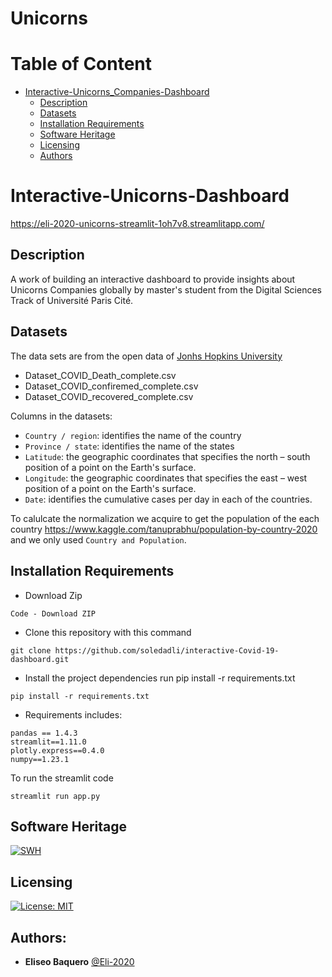 # Unicorns
Table of Content
================
* [Interactive-Unicorns_Companies-Dashboard](#Interactive-Unicorns_Companies-Dashboard)
  * [Description](#description)
  * [Datasets](#datasets)
  * [Installation Requirements](#installation-requirements)
  * [Software Heritage](#software-heritage)
  * [Licensing](#licensing)
  * [Authors](#Authors)

# Interactive-Unicorns-Dashboard
https://eli-2020-unicorns-streamlit-1oh7v8.streamlitapp.com/

## Description
A work of building an interactive dashboard to provide insights about Unicorns Companies globally by master's student from the Digital Sciences Track of Université Paris Cité. 

## Datasets
The data sets are from the open data of [Jonhs Hopkins University](https://github.com/CSSEGISandData/COVID-19)
* Dataset_COVID_Death_complete.csv
* Dataset_COVID_confiremed_complete.csv
* Dataset_COVID_recovered_complete.csv

Columns in the datasets:

- `Country / region`: identifies the name of the country
- `Province / state`: identifies the name of the states
- `Latitude`: the geographic coordinates that specifies the north – south position of a point on the Earth's surface.
- `Longitude`: the geographic coordinates that specifies the east – west position of a point on the Earth's surface.
- `Date`: identifies the cumulative cases per day in each of the countries.

To calulcate the normalization we acquire to get the population of the each country https://www.kaggle.com/tanuprabhu/population-by-country-2020 and we only used `Country and Population`. 


## Installation Requirements
- Download Zip
```
Code - Download ZIP
```

- Clone this repository with this command
```
git clone https://github.com/soledadli/interactive-Covid-19-dashboard.git
```
- Install the project dependencies run pip install -r requirements.txt
```
pip install -r requirements.txt
```
- Requirements includes:
```
pandas == 1.4.3
streamlit==1.11.0
plotly.express==0.4.0
numpy==1.23.1
```
To run the streamlit code
```
streamlit run app.py
```
## Software Heritage
[![SWH](https://archive.softwareheritage.org/badge/swh:1:dir:f16dc74c8cb24abe9674c52b352154a7eecaabaa/)](https://archive.softwareheritage.org/swh:1:dir:f16dc74c8cb24abe9674c52b352154a7eecaabaa;origin=https://github.com/soledadli/interactive-Covid-19-dashboard.git;visit=swh:1:snp:2cf6701fa76c93de35a2755c576ce5a4060d5b79;anchor=swh:1:rev:37f7e56df4be5edc7df6a6c12b21e7463b0c9fcc)

## Licensing
[![License: MIT](https://img.shields.io/badge/License-MIT-yellow.svg)](https://opensource.org/licenses/MIT)


## Authors:

* **Eliseo Baquero** [@Eli-2020](https://github.com/Eli-2020)
